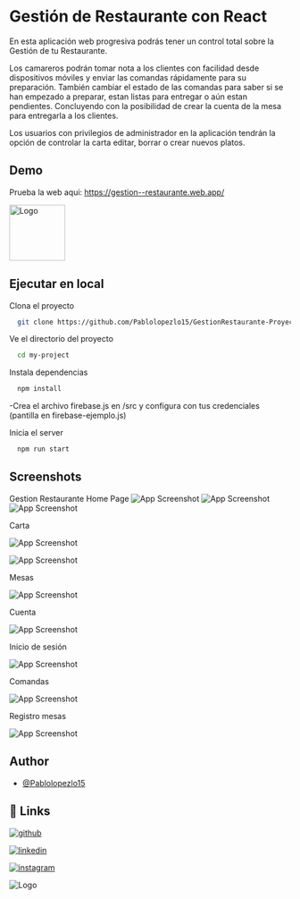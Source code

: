 

# Gestión de Restaurante con React

En esta aplicación web progresiva podrás tener un control total sobre la Gestión de tu Restaurante.

Los camareros podrán tomar nota a los clientes con facilidad desde dispositivos móviles y enviar las comandas rápidamente para su preparación. También cambiar el estado de las comandas para saber si se han empezado a preparar, estan listas para entregar o aún estan pendientes. Concluyendo con la posibilidad de crear la cuenta de la mesa para entregarla a los clientes.

Los usuarios con privilegios de administrador en la aplicación tendrán la opción de controlar la carta editar, borrar o crear nuevos platos.


## Demo
Prueba la web aqui: 
https://gestion--restaurante.web.app/


<img src="https://firebasestorage.googleapis.com/v0/b/gestion--restaurante.appspot.com/o/logo512.png?alt=media&token=a298d274-8701-4272-aba8-1866919185c6" alt="Logo" width="100">




## Ejecutar en local

Clona el proyecto

```bash
  git clone https://github.com/Pablolopezlo15/GestionRestaurante-ProyectoDAW.git
```

Ve el directorio del proyecto

```bash
  cd my-project
```

Instala dependencias

```bash
  npm install
```
-Crea el archivo firebase.js en /src y configura con tus credenciales (pantilla en firebase-ejemplo.js)

Inicia el server

```bash
  npm run start
```


## Screenshots
Gestion Restaurante
Home Page
![App Screenshot](https://i.imgur.com/8UNKawH.png)
![App Screenshot](https://i.imgur.com/taPSK5J.png)
![App Screenshot](https://i.imgur.com/MbU6s5w.png)

Carta

![App Screenshot](https://i.imgur.com/5bCchkX.png)

![App Screenshot](https://i.imgur.com/zRQgj6t.png)

Mesas

![App Screenshot](https://i.imgur.com/lUePqUL.png)

Cuenta

![App Screenshot](https://i.imgur.com/cozvcRG.png)

Inicio de sesión

![App Screenshot](https://i.imgur.com/GOgT7b5.png)

Comandas

![App Screenshot](https://i.imgur.com/PwNkfVc.png)

Registro mesas

![App Screenshot](https://i.imgur.com/6eoXZ57.png)

## Author

- [@Pablolopezlo15](https://www.github.com/Pablolopezlo15)


## 🔗 Links
[![github](https://img.shields.io/badge/github-181717?style=for-the-badge&logo=github&logoColor=white)](https://github.com/pablolopezlo15)

[![linkedin](https://img.shields.io/badge/linkedin-0A66C2?style=for-the-badge&logo=linkedin&logoColor=white)](https://www.linkedin.com/in/pablo-l%C3%B3pez-lozano-6a2121277/)

[![instagram](https://img.shields.io/badge/instagram-E4405F?style=for-the-badge&logo=instagram&logoColor=white)](https://www.instagram.com/pablolopez_15_)


![Logo](https://firebasestorage.googleapis.com/v0/b/gestion--restaurante.appspot.com/o/logo512.png?alt=media&token=a298d274-8701-4272-aba8-1866919185c6)

